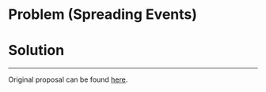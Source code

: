 # Problem (Spreading Events)


# Solution


---

Original proposal can be found [here](https://github.com/svelte-cig/svelte-common-recommendations/issues/2).
